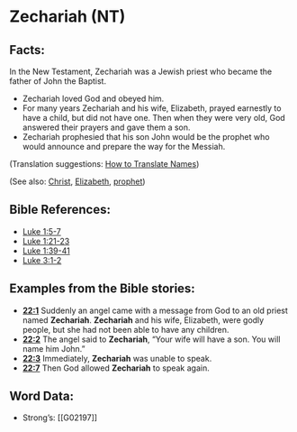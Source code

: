 # Zechariah (NT)

## Facts:

In the New Testament, Zechariah was a Jewish priest who became the father of John the Baptist.

* Zechariah loved God and obeyed him.
* For many years Zechariah and his wife, Elizabeth, prayed earnestly to have a child, but did not have one. Then when they were very old, God answered their prayers and gave them a son.
* Zechariah prophesied that his son John would be the prophet who would announce and prepare the way for the Messiah.

(Translation suggestions: [How to Translate Names](../../translate/translate-names))

(See also: [Christ](../kt/christ.md), [Elizabeth](../names/elizabeth.md), [prophet](../kt/prophet.md))

## Bible References:

* [Luke 1:5-7](rc://en/tn/help/luk/01/05)
* [Luke 1:21-23](rc://en/tn/help/luk/01/21)
* [Luke 1:39-41](rc://en/tn/help/luk/01/39)
* [Luke 3:1-2](rc://en/tn/help/luk/03/01)

## Examples from the Bible stories:

* __[22:1](rc://en/tn/help/obs/22/01)__ Suddenly an angel came with a message from God to an old priest named __Zechariah__. __Zechariah__ and his wife, Elizabeth, were godly people, but she had not been able to have any children.
* __[22:2](rc://en/tn/help/obs/22/02)__ The angel said to __Zechariah__, “Your wife will have a son. You will name him John.”
* __[22:3](rc://en/tn/help/obs/22/03)__ Immediately, __Zechariah__ was unable to speak.
* __[22:7](rc://en/tn/help/obs/22/07)__ Then God allowed __Zechariah__ to speak again.

## Word Data:

* Strong’s: [[G02197]]
